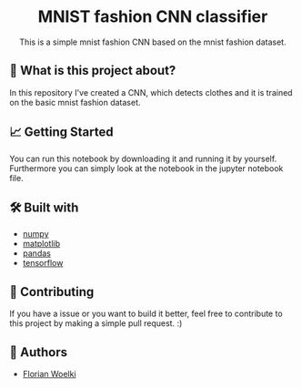 <h1 align="center">MNIST fashion CNN classifier</h1>

<p align="center">
This is a simple mnist fashion CNN based on the mnist fashion dataset.
</p>


## 🤔 What is this project about?
In this repository I've created a CNN, which detects clothes and it is trained on the basic mnist fashion dataset.


## 📈 Getting Started
You can run this notebook by downloading it and running it by yourself.
Furthermore you can simply look at the notebook in the jupyter notebook file.


## 🛠 Built with
- [numpy](https://numpy.org/)
- [matplotlib](https://matplotlib.org/)
- [pandas](https://pandas.pydata.org/)
- [tensorflow](https://www.tensorflow.org/)


## 🤝 Contributing
If you have a issue or you want to build it better, feel free to contribute to this project by making a simple
pull request. :)


## 🤠 Authors
- [Florian Woelki](https://florianwoelki.com)
